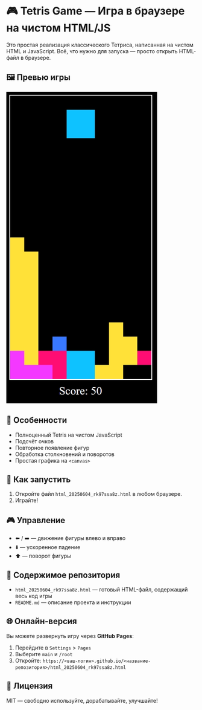 # 🎮 Tetris Game — Игра в браузере на чистом HTML/JS

Это простая реализация классического Тетриса, написанная на чистом HTML и JavaScript. Всё, что нужно для запуска — просто открыть HTML-файл в браузере.

## 🖼️ Превью игры

![Превью игры](https://github.com/EkaterinaChupina/tetris-game/blob/main/Tetris%20window%20example.jpg)

## 🧠 Особенности

- Полноценный Tetris на чистом JavaScript
- Подсчёт очков
- Повторное появление фигур
- Обработка столкновений и поворотов
- Простая графика на `<canvas>`
  
## 🚀 Как запустить

1. Откройте файл `html_20250604_rk97ssa8z.html` в любом браузере.
2. Играйте!

## 🎮 Управление

- ⬅️ / ➡️ — движение фигуры влево и вправо  
- ⬇️ — ускоренное падение  
- ⬆️ — поворот фигуры  

## 📁 Содержимое репозитория

- `html_20250604_rk97ssa8z.html` — готовый HTML-файл, содержащий весь код игры
- `README.md` — описание проекта и инструкции

## 🌐 Онлайн-версия

Вы можете развернуть игру через **GitHub Pages**:
1. Перейдите в `Settings` > `Pages`
2. Выберите `main` и `/root`
3. Откройте: `https://<ваш-логин>.github.io/<название-репозитория>/html_20250604_rk97ssa8z.html`

## 📜 Лицензия

MIT — свободно используйте, дорабатывайте, улучшайте!
